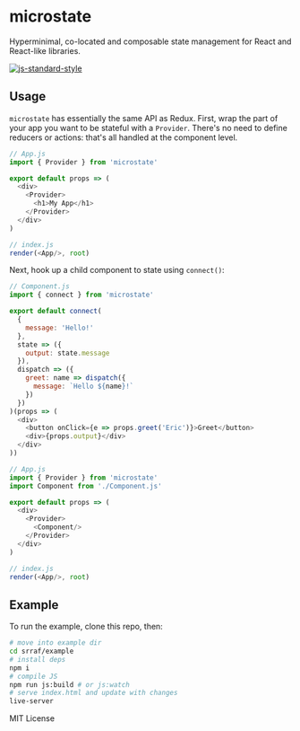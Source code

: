 # microstate
Hyperminimal, co-located and composable state management for React and React-like libraries.

[![js-standard-style](https://cdn.rawgit.com/feross/standard/master/badge.svg)](http://standardjs.com)

## Usage
`microstate` has essentially the same API as Redux. First, wrap the part of your app you want to be stateful with a `Provider`. There's no need to define reducers or actions: that's all handled at the component level.
```javascript
// App.js
import { Provider } from 'microstate'

export default props => (
  <div>
    <Provider>
      <h1>My App</h1>
    </Provider>
  </div>
)

// index.js
render(<App/>, root)
```

Next, hook up a child component to state using `connect()`:
```javascript
// Component.js
import { connect } from 'microstate'

export default connect(
  {
    message: 'Hello!'
  },
  state => ({
    output: state.message
  }),
  dispatch => ({
    greet: name => dispatch({
      message: `Hello ${name}!`
    })
  })
)(props => (
  <div>
    <button onClick={e => props.greet('Eric')}>Greet</button>
    <div>{props.output}</div>
  </div>
))

// App.js
import { Provider } from 'microstate'
import Component from './Component.js'

export default props => (
  <div>
    <Provider>
      <Component/>
    </Provider>
  </div>
)

// index.js
render(<App/>, root)
```

## Example
To run the example, clone this repo, then:
```bash
# move into example dir
cd srraf/example
# install deps
npm i
# compile JS
npm run js:build # or js:watch
# serve index.html and update with changes
live-server 
```

MIT License
